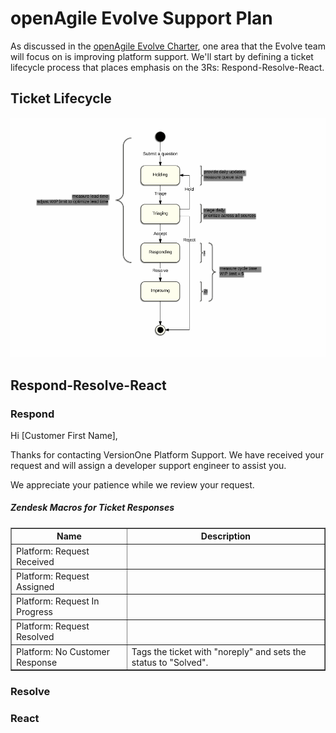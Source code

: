# openAgile Evolve Support Plan

As discussed in the [openAgile Evolve Charter](Chater.md), one area that the Evolve team will focus on is improving platform support. We'll start by defining a ticket lifecycle process that places emphasis on the 3Rs: Respond-Resolve-React.

## Ticket Lifecycle

![](https://github.com/versionone/openAgile/blob/master/Evolve/ticket_lifecycle.png)








## Respond-Resolve-React




### Respond



Hi [Customer First Name],

Thanks for contacting VersionOne Platform Support. We have received your request and will assign a developer support engineer to assist you.

We appreciate your patience while we review your request.




##### Zendesk Macros for Ticket Responses



<table border="1" width="100%">
	<tr>
		<th>Name</th>
		<th>Description</th>
	</tr>
	<tr>
		<td>Platform: Request Received</td>
		<td></td>
	</tr>
	<tr>
		<td>Platform: Request Assigned</td>
		<td></td>
	</tr>
	<tr>
		<td>Platform: Request In Progress</td>
		<td></td>
	</tr>
	<tr>
		<td>Platform: Request Resolved</td>
		<td></td>
	</tr>
	<tr>
		<td>Platform: No Customer Response</td>
		<td>Tags the ticket with "noreply" and sets the status to "Solved".</td>
	</tr>
</table>

### Resolve

### React